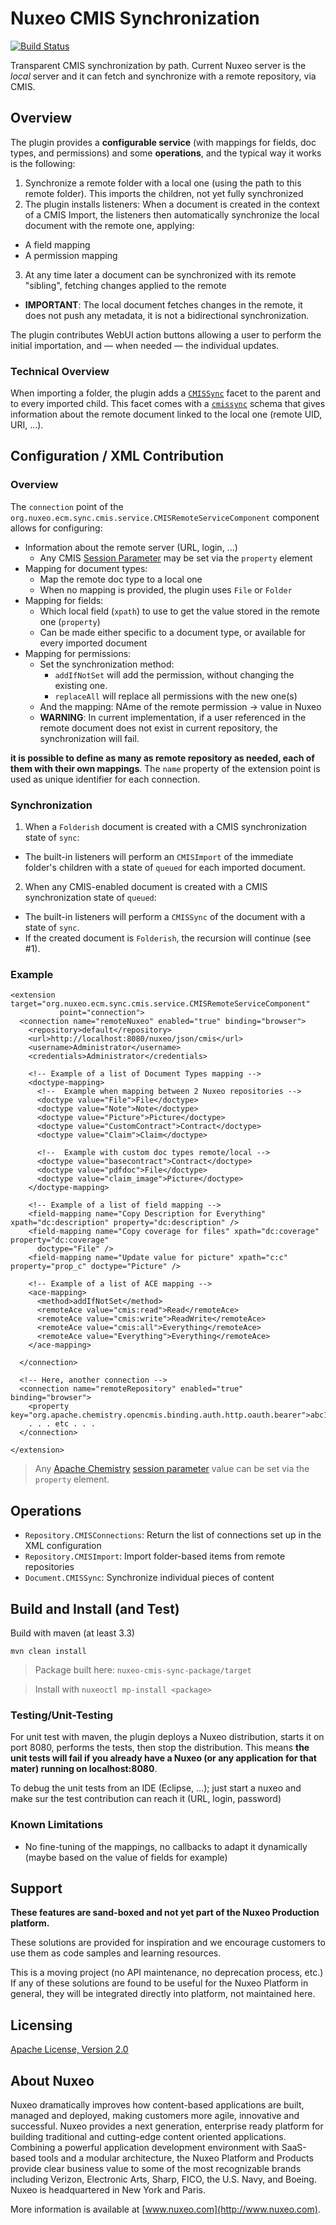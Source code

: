 # Nuxeo CMIS Synchronization

[![Build Status](https://qa.nuxeo.org/jenkins/buildStatus/icon?job=Sandbox/sandbox_nuxeo-cmis-sync-master)](https://qa.nuxeo.org/jenkins/view/Sandbox/job/Sandbox/job/sandbox_nuxeo-cmis-sync-master/)

Transparent CMIS synchronization by path. Current Nuxeo server is the _local_ server and it can fetch and synchronize with a remote repository, via CMIS.

## Overview

The plugin provides a **configurable service** (with mappings for fields, doc types, and permissions) and some **operations**, and the typical way it works is the following:

1. Synchronize a remote folder with a local one (using the path to this remote folder). This imports the children, not yet fully synchronized
2. The plugin installs listeners: When a document is created in the context of a CMIS Import, the listeners then automatically synchronize the local document with the remote one, applying:
  * A field mapping
  * A permission mapping
3. At any time later a document can be synchronized with its remote "sibling", fetching changes applied to the remote
  * **IMPORTANT**: The local document fetches changes in the remote, it does not push any metadata, it is not a bidirectional synchronization.

The plugin contributes WebUI action buttons allowing a user to perform the initial importation, and — when needed — the individual updates.

### Technical Overview

When importing a folder, the plugin adds a [`CMISSync`](nuxeo-cmis-sync-core/src/main/resources/OSGI-INF/CoreExtensions.xml) facet to the parent and to every imported child. This facet comes with a [`cmissync`](nuxeo-cmis-sync-core/src/main/resources/schema/cmissync.xsd) schema that gives information about the remote document linked to the local one (remote UID, URI, ...).

## Configuration / XML Contribution

### Overview

The `connection` point of the `org.nuxeo.ecm.sync.cmis.service.CMISRemoteServiceComponent` component allows for configuring:

* Information about the remote server (URL, login, ...)
  * Any CMIS [Session Parameter](https://chemistry.apache.org/java/javadoc/org/apache/chemistry/opencmis/commons/SessionParameter.html) may be set via the `property` element
* Mapping for document types:
  * Map the remote doc type to a local one
  * When no mapping is provided, the plugin uses `File` or `Folder`
* Mapping for fields:
  * Which local field (`xpath`) to use to get the value stored in the remote one (`property`)
  * Can be made either specific to a document type, or available for every imported document
* Mapping for permissions:
  * Set the synchronization method:
    * `addIfNotSet` will add the permission, without changing the existing one.
    * `replaceAll` will replace all permissions with the new one(s)
  * And the mapping: NAme of the remote permission -> value in Nuxeo
  * **WARNING**: In current implementation, if a user referenced in the remote document does not exist in current repository, the synchronization will fail.

**it is possible to define as many as remote repository as needed, each of them with their own mappings**. The `name` property of the extension point is used as unique identifier for each connection.

### Synchronization

1. When a `Folderish` document is created with a CMIS synchronization state of `sync`:
* The built-in listeners will perform an `CMISImport` of the immediate folder's children with a state of `queued` for each imported document.

2. When any CMIS-enabled document is created with a CMIS synchronization state of `queued`:
* The built-in listeners will perform a `CMISSync` of the document with a state of `sync`.
* If the created document is `Folderish`, the recursion will continue (see #1).

### Example

```
<extension target="org.nuxeo.ecm.sync.cmis.service.CMISRemoteServiceComponent"
           point="connection">
  <connection name="remoteNuxeo" enabled="true" binding="browser">
    <repository>default</repository>
    <url>http://localhost:8080/nuxeo/json/cmis</url>
    <username>Administrator</username>
    <credentials>Administrator</credentials>

    <!-- Example of a list of Document Types mapping -->
    <doctype-mapping>
      <!--  Example when mapping between 2 Nuxeo repositories -->
      <doctype value="File">File</doctype>
      <doctype value="Note">Note</doctype>
      <doctype value="Picture">Picture</doctype>
      <doctype value="CustomContract">Contract</doctype>
      <doctype value="Claim">Claim</doctype>
      
      <!--  Example with custom doc types remote/local -->
      <doctype value="basecontract">Contract</doctype>
      <doctype value="pdfdoc">File</doctype>
      <doctype value="claim_image">Picture</doctype>
    </doctype-mapping>

    <!-- Example of a list of field mapping -->
    <field-mapping name="Copy Description for Everything" xpath="dc:description" property="dc:description" />
    <field-mapping name="Copy coverage for files" xpath="dc:coverage" property="dc:coverage"
      doctype="File" />
    <field-mapping name="Update value for picture" xpath="c:c" property="prop_c" doctype="Picture" />

    <!-- Example of a list of ACE mapping -->
    <ace-mapping>
      <method>addIfNotSet</method>
      <remoteAce value="cmis:read">Read</remoteAce>
      <remoteAce value="cmis:write">ReadWrite</remoteAce>
      <remoteAce value="cmis:all">Everything</remoteAce>
      <remoteAce value="Everything">Everything</remoteAce>
    </ace-mapping>

  </connection>

  <!-- Here, another connection -->
  <connection name="remoteRepository" enabled="true" binding="browser">
    <property key="org.apache.chemistry.opencmis.binding.auth.http.oauth.bearer">abc1234</property>
    . . . etc . . .
  </connection>
  
</extension>
```

> Any [Apache Chemistry](https://chemistry.apache.org/) [session parameter](https://chemistry.apache.org/java/javadoc/org/apache/chemistry/opencmis/commons/SessionParameter.html) value can be set via the `property` element.

## Operations

* `Repository.CMISConnections`: Return the list of connections set up in the XML configuration
* `Repository.CMISImport`: Import folder-based items from remote repositories
* `Document.CMISSync`: Synchronize individual pieces of content


## Build and Install (and Test)

Build with maven (at least 3.3)

```
mvn clean install
```

> Package built here: `nuxeo-cmis-sync-package/target`

> Install with `nuxeoctl mp-install <package>`


### Testing/Unit-Testing

For unit test with maven, the plugin deploys a Nuxeo distribution, starts it on port 8080, performs the tests, then stop the distribution. This means **the unit tests will fail if you already have a Nuxeo (or any application for that mater) running on localhost:8080**.

To debug the unit tests from an IDE (Eclipse, ...); just start a nuxeo and make sur the test contribution can reach it (URL, login, password)

### Known Limitations

* No fine-tuning of the mappings, no callbacks to adapt it dynamically (maybe based on the value of fields for example)

## Support

**These features are sand-boxed and not yet part of the Nuxeo Production platform.**

These solutions are provided for inspiration and we encourage customers to use them as code samples and learning resources.

This is a moving project (no API maintenance, no deprecation process, etc.) If any of these solutions are found to be useful for the Nuxeo Platform in general, they will be integrated directly into platform, not maintained here.

## Licensing

[Apache License, Version 2.0](http://www.apache.org/licenses/LICENSE-2.0)

## About Nuxeo

Nuxeo dramatically improves how content-based applications are built, managed and deployed, making customers more agile, innovative and successful. Nuxeo provides a next generation, enterprise ready platform for building traditional and cutting-edge content oriented applications. Combining a powerful application development environment with SaaS-based tools and a modular architecture, the Nuxeo Platform and Products provide clear business value to some of the most recognizable brands including Verizon, Electronic Arts, Sharp, FICO, the U.S. Navy, and Boeing. Nuxeo is headquartered in New York and Paris.

More information is available at [www.nuxeo.com](http://www.nuxeo.com).

